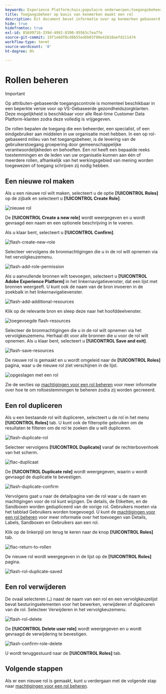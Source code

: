 ```yaml
---
keywords: Experience Platform;huis;populaire onderwerpen;toegangsbeheer;op attribuut-gebaseerde toegangscontrole;ABAC
title: Toegangsbeheer op basis van kenmerken maakt een rol
description: Dit document bevat informatie over op kenmerken gebaseerd toegangsbeheer in Adobe Experience Platform
hide: true
hidefromtoc: true
exl-id: 85699716-339d-4992-8390-95563c7ea7fe
source-git-commit: 19f1e8df8cd8b55ed6b03f80e42810aefd211474
workflow-type: tm+mt
source-wordcount: '0'
ht-degree: 0%

---
```


# Rollen beheren

>[!IMPORTANT]
>
>Op attributen-gebaseerde toegangscontrole is momenteel beschikbaar in een beperkte versie voor op VS-Gebaseerde gezondheidszorgklanten. Deze mogelijkheid is beschikbaar voor alle Real-time Customer Data Platform-klanten zodra deze volledig is vrijgegeven.

De rollen bepalen de toegang die een beheerder, een specialist, of een eindgebruiker aan middelen in uw organisatie moet hebben. In een op rol-gebaseerd milieu van het toegangsbeheer, is de levering van de gebruikerstoegang groepering door gemeenschappelijke verantwoordelijkheden en behoeften. Een rol heeft een bepaalde reeks toestemmingen en de leden van uw organisatie kunnen aan één of meerdere rollen, afhankelijk van het werkingsgebied van mening worden toegewezen of toegang schrijven zij nodig hebben.

## Een nieuwe rol maken

Als u een nieuwe rol wilt maken, selecteert u de optie **[!UICONTROL Roles]** op de zijbalk en selecteert u **[!UICONTROL Create Role]**.

![nieuwe rol](../../images/flac-ui/flac-new-role.png)

De **[!UICONTROL Create a new role]** wordt weergegeven en u wordt gevraagd een naam en een optionele beschrijving in te voeren.

Als u klaar bent, selecteert u **[!UICONTROL Confirm]**.

![flash-create-new-role](../../images/flac-ui/flac-create-new-role.png)

Selecteer vervolgens de bronmachtigingen die u in de rol wilt opnemen via het vervolgkeuzemenu.

![flash-add-role-permission](../../images/flac-ui/flac-add-role-permission.png)

Als u aanvullende bronnen wilt toevoegen, selecteert u **[!UICONTROL Adobe Experience Platform]** in het linkernavigatievenster, dat een lijst met bronnen weergeeft. U kunt ook de naam van de bron invoeren in de zoekbalk in het linkernavigatievenster.

![flash-add-additional-resources](../../images/flac-ui/flac-add-additional-resources.png)

Klik op de relevante bron en sleep deze naar het hoofddeelvenster.

![toegevoegde flash-resources](../../images/flac-ui/flac-additional-resources-added.png)

Selecteer de bronmachtigingen die u in de rol wilt opnemen via het vervolgkeuzemenu. Herhaal dit voor alle bronnen die u voor de rol wilt opnemen. Als u klaar bent, selecteert u **[!UICONTROL Save and exit]**.

![flash-save-resources](../../images/flac-ui/flac-save-resources.png)

De nieuwe rol is gemaakt en u wordt omgeleid naar de **[!UICONTROL Roles]** pagina, waar u de nieuwe rol ziet verschijnen in de lijst.

![opgeslagen met een rol](../../images/flac-ui/flac-role-saved.png)

Zie de secties op [machtigingen voor een rol beheren](#manage-permissions-for-a-role) voor meer informatie over hoe te om roltoestemmingen te beheren zodra zij worden gecreeerd.

## Een rol dupliceren

Als u een bestaande rol wilt dupliceren, selecteert u de rol in het menu **[!UICONTROL Roles]** tab. U kunt ook de filteroptie gebruiken om de resultaten te filteren om de rol te zoeken die u wilt dupliceren.

![flash-duplicate-rol](../../images/flac-ui/flac-duplicate-role.png)

Selecteer vervolgens **[!UICONTROL Duplicate]** vanaf de rechterbovenhoek van het scherm.

![flac-duplicaat](../../images/flac-ui/flac-duplicate.png)

De **[!UICONTROL Duplicate role]** wordt weergegeven, waarin u wordt gevraagd de duplicatie te bevestigen.

![flash-duplicate-confirm](../../images/flac-ui/flac-duplicate-confirm.png)

Vervolgens gaat u naar de detailpagina van de rol waar u de naam en machtigingen voor de rol kunt wijzigen. De details, de Etiketten, en de Sandboxen worden gedupliceerd van de vorige rol. Gebruikers moeten via het tabblad Gebruikers worden toegevoegd. U kunt de [machtigingen voor een rol beheren](permissions.md) voor meer informatie over het toevoegen van Details, Labels, Sandboxen en Gebruikers aan een rol.

Klik op de linkerpijl om terug te keren naar de knop **[!UICONTROL Roles]** tab.

![flac-return-to-rollen](../../images/flac-ui/flac-return-to-roles.png)

De nieuwe rol wordt weergegeven in de lijst op de **[!UICONTROL Roles]** pagina.

![flash-rol-duplicate-saved](../../images/flac-ui/flac-role-duplicate-saved.png)

## Een rol verwijderen

De ovaal selecteren (`…`) naast de naam van een rol en een vervolgkeuzelijst bevat besturingselementen voor het bewerken, verwijderen of dupliceren van de rol. Selecteer Verwijderen in het vervolgkeuzemenu.

![flash-rol-delete](../../images/flac-ui/flac-role-delete.png)

De **[!UICONTROL Delete user role]** wordt weergegeven en u wordt gevraagd de verwijdering te bevestigen.

![flash-confirm-role-delete](../../images/flac-ui/flac-confirm-role-delete.png)

U wordt teruggestuurd naar de **[!UICONTROL Roles]** tab.

## Volgende stappen

Als er een nieuwe rol is gemaakt, kunt u verdergaan met de volgende stap naar [machtigingen voor een rol beheren](permissions.md).

